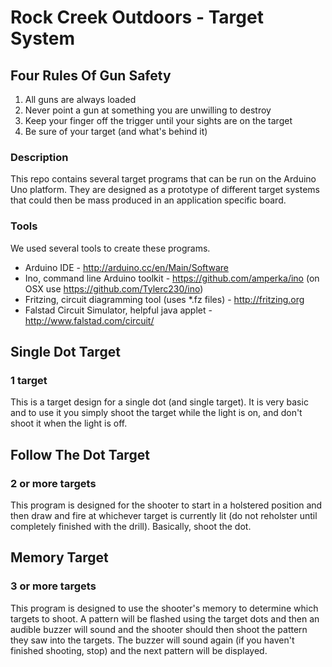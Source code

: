 # Rock Creek Outdoors - Target System

## Four Rules Of Gun Safety
1. All guns are always loaded
2. Never point a gun at something you are unwilling to destroy
3. Keep your finger off the trigger until your sights are on the target
4. Be sure of your target (and what's behind it)

### Description
This repo contains several target programs that can be run on the Arduino Uno platform. They are designed as a prototype of different target systems that could then be mass produced in an application specific board.

### Tools
We used several tools to create these programs.

* Arduino IDE - http://arduino.cc/en/Main/Software
* Ino, command line Arduino toolkit - https://github.com/amperka/ino (on OSX use https://github.com/Tylerc230/ino)
* Fritzing, circuit diagramming tool (uses *.fz files) - http://fritzing.org
* Falstad Circuit Simulator, helpful java applet - http://www.falstad.com/circuit/

## Single Dot Target
### 1 target
This is a target design for a single dot (and single target). It is very basic and to use it you simply shoot the target while the light is on, and don't shoot it when the light is off.

## Follow The Dot Target
### 2 or more targets
This program is designed for the shooter to start in a holstered position and then draw and fire at whichever target is currently lit (do not reholster until completely finished with the drill). Basically, shoot the dot.

## Memory Target
### 3 or more targets
This program is designed to use the shooter's memory to determine which targets to shoot. A pattern will be flashed using the target dots and then an audible buzzer will sound and the shooter should then shoot the pattern they saw into the targets. The buzzer will sound again (if you haven't finished shooting, stop) and the next pattern will be displayed.